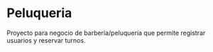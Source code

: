 # Peluqueria
Proyecto para negocio de barbería/peluquería que permite registrar usuarios y reservar turnos.
